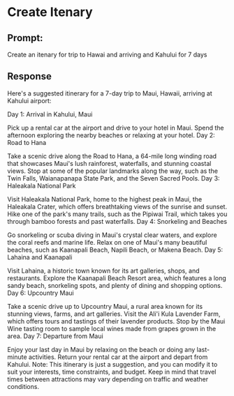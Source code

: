 # Create Itenary 

## Prompt:  
Create an itenary for trip to Hawai and arriving and Kahului for  7 days
## Response   
Here's a suggested itinerary for a 7-day trip to Maui, Hawaii, arriving at Kahului airport:

Day 1: Arrival in Kahului, Maui

Pick up a rental car at the airport and drive to your hotel in Maui.
Spend the afternoon exploring the nearby beaches or relaxing at your hotel.
Day 2: Road to Hana

Take a scenic drive along the Road to Hana, a 64-mile long winding road that showcases Maui's lush rainforest, waterfalls, and stunning coastal views.
Stop at some of the popular landmarks along the way, such as the Twin Falls, Waianapanapa State Park, and the Seven Sacred Pools.
Day 3: Haleakala National Park

Visit Haleakala National Park, home to the highest peak in Maui, the Haleakala Crater, which offers breathtaking views of the sunrise and sunset.
Hike one of the park's many trails, such as the Pipiwai Trail, which takes you through bamboo forests and past waterfalls.
Day 4: Snorkeling and Beaches

Go snorkeling or scuba diving in Maui's crystal clear waters, and explore the coral reefs and marine life.
Relax on one of Maui's many beautiful beaches, such as Kaanapali Beach, Napili Beach, or Makena Beach.
Day 5: Lahaina and Kaanapali

Visit Lahaina, a historic town known for its art galleries, shops, and restaurants.
Explore the Kaanapali Beach Resort area, which features a long sandy beach, snorkeling spots, and plenty of dining and shopping options.
Day 6: Upcountry Maui

Take a scenic drive up to Upcountry Maui, a rural area known for its stunning views, farms, and art galleries.
Visit the Ali'i Kula Lavender Farm, which offers tours and tastings of their lavender products.
Stop by the Maui Wine tasting room to sample local wines made from grapes grown in the area.
Day 7: Departure from Maui

Enjoy your last day in Maui by relaxing on the beach or doing any last-minute activities.
Return your rental car at the airport and depart from Kahului.
Note: This itinerary is just a suggestion, and you can modify it to suit your interests, time constraints, and budget. Keep in mind that travel times between attractions may vary depending on traffic and weather conditions.